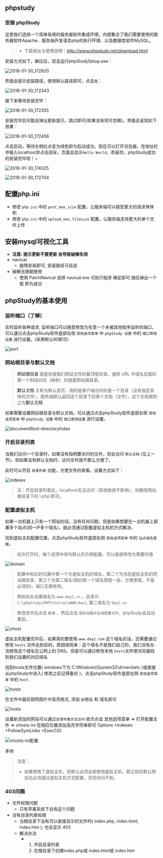 ## phpstudy

### 安装 phpStudy

这里我们选择一个简单易用的服务器软件集成环境，内部集合了我们需要使用的服务器软件Apache、服务端开发语言php的执行环境、以及数据库软件MySQL。

> - 下载地址与使用说明：http://www.phpstudy.net/download.html

安装方式如下，解压后，双击运行phpStudySetup.exe：

![2018-01-30_172920](./media/2018-01-30_172920.png)

界面会提示安装路径，使用默认路径即可，点击`是`：

![2018-01-30_172343](./media/2018-01-30_172343.png)

接下来等待安装完毕：

![2018-01-30_172355](./media/2018-01-30_172355.png)

安装完毕后可能会弹出更新提示，跳过即可(如果没有则可忽略)。界面会呈现如下效果：

![2018-01-30_172456](./media/2018-01-30_172456.png)

点击启动，等待左侧红点变为绿色即为启动成功，现在可以打开浏览器，在地址栏中输入localhost并点击回车，页面会显示`Hello World`，恭喜你，phpStudy成功的安装完毕啦！~

![2018-01-30_174325](./media/2018-01-30_174325.png)

![2018-01-30_172704](./media/2018-01-30_172704.png)

## 配置php.ini

- 修改 `php.ini` 中的 `post_max_size` 配置，让服务端可以接受更大的请求体体积
- 修改 `php.ini` 中的 `upload_max_filesize` 配置，让服务端支持更大的单个文件上传

## 安装mysql可视化工具

+ **注意: 提示更新不要更新 会导致破解失效**
+ navicat
  + 脑残安装即可, 安装路径可自选
+ 破解无限期使用
  + 使用 PatchNavicat 选择 navicat.exe 可执行程序 确定即可 随后弹出一个框 即为成功

## phpStudy的基本使用

### 监听端口（了解）

实时监听各种请求, 监听端口可以随意修改为任意一个未被其他程序监听的端口，可以通过点击phpStudy软件底部右侧 `其他选项菜单` 中 `phpStudy 设置` 中的 `端口常规设置` 进行设置。(采用默认80即可)

![port](./media/port.png)

### 网站根目录与默认文档

> **网站根目录** 就是存放我们网站文件的最顶层目录，通常 URL 中域名后面的第一个斜线对应（映射）的就是网站根目录。
>
> **默认文档** 又称为默认首页，指的是客户端访问的是一个目录（没有指定具体的文件），服务端默认返回这个目录下的某个文档（文件），这个文档就称之为**默认文档**

如果需要设置网站根目录与默认文档，可以通过点击phpStudy软件底部右侧 `其他选项菜单` 中 `phpStudy 设置` 中的 `端口常规设置` 进行设置。

![documentRoot-directoryIndex](./media/documentRoot-directoryIndex.png)



### 开启目录列表

当我们访问一个目录时，如果没有指明要访问的文件，则会访问 `默认文档` (见上一节)，但如果没有默认文档时，访问文件就不那么方便了。

此时可以开启 `目录列表` 功能，方便文件的查看。设置方式如下：

![indexes](./media/indexes.png)

> 注：开启目录列表后，localhost无法访问（其他路径不影响），则删除网站根目录下的 l.php 即可。

### 配置虚拟主机

如果一台机器上只有一个网站的话，没有任何问题，但是如果想要在一台机器上部署多个站点(同一IP多个域名)，就必须通过配置虚拟主机的方式解决。

找到虚拟主机配置位置，点击phpStudy软件底部右侧 `其他选项菜单` 中的 `站点域名管理`。

> 初次打开时，每个选项中有均默认的示例配置，可以直接修改为需要的值

![domain](./media/domain.png)

> 配置中标红的位置中第一个为虚拟主机的域名，第二个为当前虚拟主机的网站根目录，第三个为第二域名(相对第一个域名简短一些，方便使用，不是必须的)，端口无需修改。
>
> 例如此处设置域名为 `www.day1.cn` ，目录为`C:\phpStudy\PHPTutorial\WWW\day1`, 第二域名为 `day1.cn`

> 修改完毕后点击 `新增` ，然后点击 `保存设置并生成配置文件`，phpStudy会自动重启。

![vhost](./media/vhost.png)

虚拟主机配置完毕后，如果真的要使用 `www.day1.com` 这个域名的话，还需要通过修改 `hosts` 文件达到目的，原因很简单：这个域名不是我们自己的，我们没有办法修改这个域名在公网上的 DNS。但是可以通过修改本地 `hosts`文件使浏览器找到我们设置的对应域名.

找到hosts文件位置( windows下为 C:\Windows\System32\drivers\etc )或直接从phpStudy中进入( 修改之前记得备份 )，点击phpStudy软件底部右侧 `其他选项菜单` 中的 `host`.

![hosts](./media/hosts.png)

在文件中最后按照图片中高亮格式, 添加 ip地址 和 域名即可

![hosts](./media/morehost.png)

设置新添加的网站可以通过`目录列表方式访问`     依次点击   其他选项菜单 => 打开配置文件 => vhosts-ini 在相应位置添加高亮字符串即可  Options +Indexes +FollowSymLinks +ExecCGI

![vhosts-ini配置](./media/vhosts-ini.png)

本地

> 注意：
>
> - 如果使用了虚拟主机，则默认必须全部使用虚拟主机，即之前的默认网站也必须通过虚拟主机方式配置，否则访问不到。

### 403问题

+ 文件权限问题
  + 只有苹果系统下会有这个问题
+ 没有目录列表权限
  + 当根目录下没有可以直接显示的文件时( index.php, index.html, index.htm ); 也会显示 403 
  + 解决办法
    + 1. 开启目录列表
      2. 在根目录下创建index.php或 index.html或 index.htm